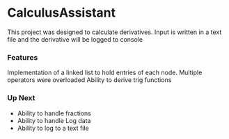 # CalculusAssistant

This project was designed to calculate derivatives.
Input is written in a text file and the derivative will be logged to console

### Features
Implementation of a linked list to hold entries of each node.
Multiple operators were overloaded
Ability to derive trig functions

### Up Next
 - Ability to handle fractions
 - Ability to handle Log data
 - Ability to log to a text file

